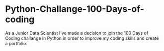 # Python-Challange-100-Days-of-coding
As a Junior Data Scientist I've made a decision to join the 100 Days of Coding challange in Python in order to improve my coding skills and create a portfolio.
